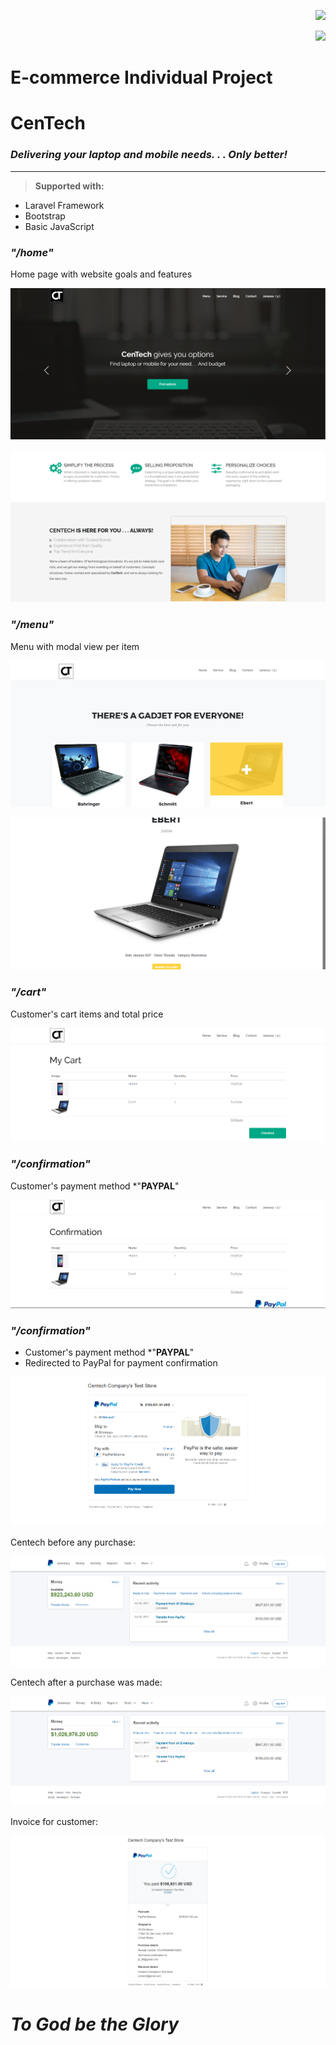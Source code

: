 <p align="right"><img src="https://laravel.com/assets/img/components/logo-laravel.svg"></p>

<p align="right"><img src="https://poser.pugx.org/laravel/framework/v/stable.svg"></p>

# E-commerce Individual Project

# CenTech
### *Delivering your laptop and mobile needs. . . Only better!*
----------

> **Supported with:**
* Laravel Framework
* Bootstrap
* Basic JavaScript

### *"/home"*
Home page with website goals and features

![Home Page 1](https://github.com/LynyrdRoss/EcommerceActivity_Alquiroz_CenTech/blob/master/screenshots/1.png "Home Page 1")

![Home Page 2](https://github.com/LynyrdRoss/EcommerceActivity_Alquiroz_CenTech/blob/master/screenshots/2.png "Home Page 2")




### *"/menu"*
Menu with modal view per item

![Menu Page 1](https://github.com/LynyrdRoss/EcommerceActivity_Alquiroz_CenTech/blob/master/screenshots/3.png "Menu Page 1")

![Menu Page 2](https://github.com/LynyrdRoss/EcommerceActivity_Alquiroz_CenTech/blob/master/screenshots/4.png "Menu Page 2")




### *"/cart"*
Customer's cart items and total price

![Cart Page](https://github.com/LynyrdRoss/EcommerceActivity_Alquiroz_CenTech/blob/master/screenshots/5.png "Cart Page")




### *"/confirmation"*
Customer's payment method *"__PAYPAL__"

![Confirmation Page](https://github.com/LynyrdRoss/EcommerceActivity_Alquiroz_CenTech/blob/master/screenshots/6.png "Confirmation Page")





### *"/confirmation"*
+ Customer's payment method *"__PAYPAL__"
+ Redirected to PayPal for payment confirmation

![Confirmation Page](https://github.com/LynyrdRoss/EcommerceActivity_Alquiroz_CenTech/blob/master/screenshots/7.png "Confirmation Page")


Centech before any purchase:

![Buyer Page 1](https://github.com/LynyrdRoss/EcommerceActivity_Alquiroz_CenTech/blob/master/screenshots/9.png "Buyer Page 1")

Centech after a purchase was made:

![Buyer Page 2](https://github.com/LynyrdRoss/EcommerceActivity_Alquiroz_CenTech/blob/master/screenshots/10.png "Buyer Page 2")


Invoice for customer:

![Invoice Page](https://github.com/LynyrdRoss/EcommerceActivity_Alquiroz_CenTech/blob/master/screenshots/8.png "Invoice Page")




# *To God be the Glory*
